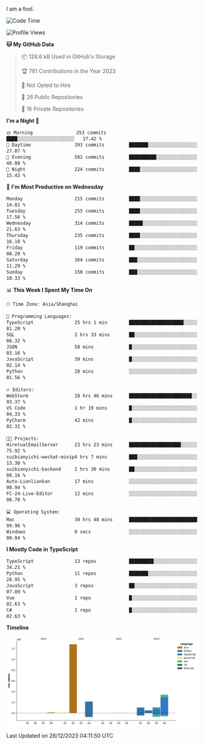 I am a fool.

<!--START_SECTION:waka-->
![Code Time](http://img.shields.io/badge/Code%20Time-1%2C023%20hrs%2036%20mins-blue)

![Profile Views](http://img.shields.io/badge/Profile%20Views-1-blue)

**🐱 My GitHub Data** 

> 📦 128.6 kB Used in GitHub's Storage 
 > 
> 🏆 761 Contributions in the Year 2023
 > 
> 🚫 Not Opted to Hire
 > 
> 📜 26 Public Repositories 
 > 
> 🔑 16 Private Repositories 
 > 
**I'm a Night 🦉** 

```text
🌞 Morning                253 commits         ████░░░░░░░░░░░░░░░░░░░░░   17.42 % 
🌆 Daytime                393 commits         ███████░░░░░░░░░░░░░░░░░░   27.07 % 
🌃 Evening                582 commits         ██████████░░░░░░░░░░░░░░░   40.08 % 
🌙 Night                  224 commits         ████░░░░░░░░░░░░░░░░░░░░░   15.43 % 
```
📅 **I'm Most Productive on Wednesday** 

```text
Monday                   215 commits         ████░░░░░░░░░░░░░░░░░░░░░   14.81 % 
Tuesday                  255 commits         ████░░░░░░░░░░░░░░░░░░░░░   17.56 % 
Wednesday                314 commits         █████░░░░░░░░░░░░░░░░░░░░   21.63 % 
Thursday                 235 commits         ████░░░░░░░░░░░░░░░░░░░░░   16.18 % 
Friday                   119 commits         ██░░░░░░░░░░░░░░░░░░░░░░░   08.20 % 
Saturday                 164 commits         ███░░░░░░░░░░░░░░░░░░░░░░   11.29 % 
Sunday                   150 commits         ███░░░░░░░░░░░░░░░░░░░░░░   10.33 % 
```


📊 **This Week I Spent My Time On** 

```text
🕑︎ Time Zone: Asia/Shanghai

💬 Programming Languages: 
TypeScript               25 hrs 1 min        ████████████████████░░░░░   81.20 % 
SQL                      2 hrs 33 mins       ██░░░░░░░░░░░░░░░░░░░░░░░   08.32 % 
JSON                     58 mins             █░░░░░░░░░░░░░░░░░░░░░░░░   03.16 % 
JavaScript               39 mins             █░░░░░░░░░░░░░░░░░░░░░░░░   02.14 % 
Python                   28 mins             ░░░░░░░░░░░░░░░░░░░░░░░░░   01.56 % 

🔥 Editors: 
WebStorm                 28 hrs 46 mins      ███████████████████████░░   93.37 % 
VS Code                  1 hr 19 mins        █░░░░░░░░░░░░░░░░░░░░░░░░   04.33 % 
PyCharm                  42 mins             █░░░░░░░░░░░░░░░░░░░░░░░░   02.31 % 

🐱‍💻 Projects: 
HiretualEmailServer      23 hrs 23 mins      ███████████████████░░░░░░   75.92 % 
suibianyichi-wechat-minip4 hrs 7 mins        ███░░░░░░░░░░░░░░░░░░░░░░   13.38 % 
suibianyichi-backend     2 hrs 30 mins       ██░░░░░░░░░░░░░░░░░░░░░░░   08.16 % 
Auto-Lianliankan         17 mins             ░░░░░░░░░░░░░░░░░░░░░░░░░   00.94 % 
FC-24-Live-Editor        12 mins             ░░░░░░░░░░░░░░░░░░░░░░░░░   00.70 % 

💻 Operating System: 
Mac                      30 hrs 48 mins      █████████████████████████   99.96 % 
Windows                  0 secs              ░░░░░░░░░░░░░░░░░░░░░░░░░   00.04 % 
```

**I Mostly Code in TypeScript** 

```text
TypeScript               13 repos            █████████░░░░░░░░░░░░░░░░   34.21 % 
Python                   11 repos            ███████░░░░░░░░░░░░░░░░░░   28.95 % 
JavaScript               3 repos             ██░░░░░░░░░░░░░░░░░░░░░░░   07.89 % 
Vue                      1 repo              █░░░░░░░░░░░░░░░░░░░░░░░░   02.63 % 
C#                       1 repo              █░░░░░░░░░░░░░░░░░░░░░░░░   02.63 % 
```



**Timeline**

![Lines of Code chart](https://raw.githubusercontent.com/VeejaLiu/VeejaLiu/master/assets/bar_graph.png)


 Last Updated on 28/12/2023 04:11:50 UTC
<!--END_SECTION:waka-->
